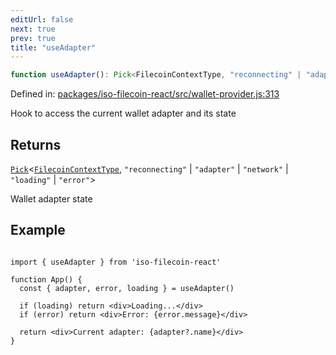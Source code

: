 ```yaml
---
editUrl: false
next: true
prev: true
title: "useAdapter"
---
```


```ts
function useAdapter(): Pick<FilecoinContextType, "reconnecting" | "adapter" | "network" | "loading" | "error">;
```

Defined in: [packages/iso-filecoin-react/src/wallet-provider.js:313](https://github.com/hugomrdias/filecoin/blob/main/packages/iso-filecoin-react/src/wallet-provider.js#L313)

Hook to access the current wallet adapter and its state

## Returns

[`Pick`](https://www.typescriptlang.org/docs/handbook/utility-types.html#picktype-keys)\<[`FilecoinContextType`](/api/iso-filecoin-react/types/type-aliases/filecoincontexttype/), `"reconnecting"` \| `"adapter"` \| `"network"` \| `"loading"` \| `"error"`\>

Wallet adapter state

## Example

```tsx twoslash

import { useAdapter } from 'iso-filecoin-react'

function App() {
  const { adapter, error, loading } = useAdapter()

  if (loading) return <div>Loading...</div>
  if (error) return <div>Error: {error.message}</div>

  return <div>Current adapter: {adapter?.name}</div>
}
```
